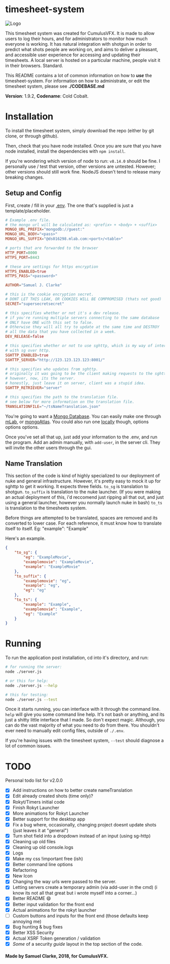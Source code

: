 # timesheet-system
![Logo](https://raw.githubusercontent.com/Samuel-Clarke123/timesheet-system/master/public/res/tslogo.png)

This timesheet system was created for CumulusVFX. It is made to allow users to log their hours, and for administrators to monitor how much everyone is working.
It has natural integration with shotgun in order to predict what shots people are working on,
and aims to deliver a pleasant, and accessible user experience for accessing and updating their timesheets.
A local server is hosted on a particular machine, people visit it in their browsers. Standard.

This README contains a lot of common information on how to
***use*** the timesheet-system. For information on how to administrate,
or edit the timesheet system, please see **./CODEBASE.md**

**Version**: 1.9.2, **Codename**: Cold Cobalt.

# Installation

To install the timesheet system, simply download the repo (either by git clone, or through github).

Then, check that you have node installed.
Once you are sure that you have node installed, install the dependencies with `npm install`.

If you're wondering which version of node to run: `v8.14.0` should be fine.
I personally use / test that version, other versions are untested.
However; other versions should still work fine.
NodeJS doesn't tend to release many breaking changes.

## Setup and Config

First, create / fill in your [.env](https://github.com/motdotla/dotenv). The one that's supplied is just a template/placeholder.
```TOML
# Example .env file.
# the mongo url will be calculated as: <prefix> + <body> + <suffix>
MONGO_URL_PREFIX="mongodb://guest:"
MONGO_URL_BODY="<pass>"
MONGO_URL_SUFFIX="@ds016298.mlab.com:<port>/<table>"

# ports that are forwarded to the browser
HTTP_PORT=8000
HTTPS_PORT=8443

# these are settings for https encryption
HTTPS_ENABLED=true
HTTPS_PASS="<password>"

AUTHOR="Samuel J. Clarke"

# this is the cookie encryption secret.
# DONT LET THIS LEAK, OR COOKIES WILL BE COMPROMISED (thats not good)
SECRET="supersecretsecret"

# this specifies whether or not it's a dev release.
# if you're running multiple servers connecting to the same database
# ONLY have ONE with this set to false.
# Otherwise they will all try to update at the same time and DESTROY
# all the data that you have collected in a week.
DEV_RELEASE=false

# this specifies whether or not to use sghttp, which is my way of interfacing
# with sg over http.
SGHTTP_ENABLED=true
SGHTTP_SERVER="http://123.123.123.123:8001/"

# this specifies who updates from sghttp.
# originally it was going to be the client making requests to the sghttp server.
# however, now, its the server.
# honestly, just leave it on server, client was a stupid idea.
SGHTTP_RETRIEVER="server"

# this specifies the path to the translation file.
# see below for more information on the translation file.
TRANSLATIONFILE="~/tsNameTranslation.json"
```
You're going to want a [Mongo Database](https://www.mongodb.com/). You can easily make one through [mLab](https://mlab.com/), or [mongoAtlas](https://www.mongodb.com/cloud/atlas/lp/general/). You could also run one [locally](https://docs.mongodb.com/manual/installation/) though, options options options.

Once you've set all that up, just add your information to the .env, and run the program.
Add an admin manually, with `add-user`, in the server cli. They will invite the other users through the gui.

## Name Translation

This section of the code is kind of highly specialized to our deployment of nuke and general infrastructure.
However, it's pretty easy to mock it up for sghttp to get it working.
It expects three fields.
`to_sg` is translation to shotgun.
`to_suffix` is translation to the nuke launcher. (If you were making an actual deployment of this, i'd reccomend just ripping all that out, and just using a general launcher, however you normally launch nuke in bash)
`to_ts` is translation to the timesheets system.

Before things are attempted to be translated, spaces are removed and its converted to lower case.
For each reference, it must know how to translate itself to itself. Eg: "example": "Example"

Here's an example.

```JSON
{
	"to_sg": {
		"eg": "ExampleMovie",
		"examplemovie": "ExampleMovie",
		"example": "ExampleMovie"
	},
	"to_suffix": {
		"examplemovie": "eg",
		"example": "eg",
		"eg": "eg"
	},
	"to_ts": {
		"example": "Example",
		"examplemovie": "Example",
		"eg": "Example"
	}
}
```

# Running

To run the application post installation, cd into it's directory, and run:
```bash
# for running the server:
node ./server.js

# or this for help:
node ./server.js --help

# this for testing:
node ./server.js --test
```

Once it starts running, you can interface with it through the command line.
`help` will give you some command line help.
It's not bash or anything, and its just a shitty little interface that I made.
So don't expect magic.
Although, you can do the vast majority of what you need to do from there.
You shouldn't ever need to manually edit config files, outside of `./.env`.

If you're having issues with the timesheet system, `--test` should diagnose a lot of common issues.

# TODO

Personal todo list for v2.0.0

- [x] Add instructions on how to better create nameTranslation
- [x] Edit already created shots (time only)?
- [x] Rokyt/Timers initial code
- [x] Finish Rokyt Launcher
- [x] More animations for Rokyt Launcher
- [x] Better support for the desktop app
- [x] Fix a bug where, occasionally, changing project doesnt update shots (just leaves it at "general")
- [x] Turn shot field into a dropdown instead of an input (using sg-http)
- [x] Cleaning up old files
- [x] Cleaning up old console.logs
- [x] Logs
- [x] Make my css !important free (ish)
- [x] Better command line options
- [x] Refactoring
- [x] New Icon
- [x] Changing the way urls were passed to the server.
- [x] Letting servers create a temporary admin (via add-user in the cmd) (i know its not all that great but i wrote myself into a corner...)
- [x] Better README :smile:
- [x] Better input validation for the front end
- [x] Actual animations for the rokyt launcher
- [ ] Custom buttons and inputs for the front end (those defaults keep annoying me)
- [x] Bug hunting & bug fixes
- [x] Better XSS Security
- [x] Actual XSRF Token generation / validation
- [x] *Some* of a security *guide* layout in the top section of the code.

#### Made by Samuel Clarke, 2018, for CumulusVFX.